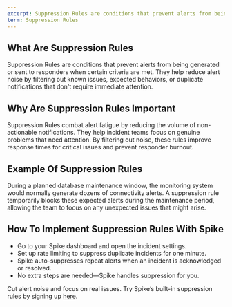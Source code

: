 ```yaml
---
excerpt: Suppression Rules are conditions that prevent alerts from being generated or sent to responders when certain criteria are met.
term: Suppression Rules
---
```

## What Are Suppression Rules

Suppression Rules are conditions that prevent alerts from being generated or sent to responders when certain criteria are met. They help reduce alert noise by filtering out known issues, expected behaviors, or duplicate notifications that don't require immediate attention.

## Why Are Suppression Rules Important

Suppression Rules combat alert fatigue by reducing the volume of non-actionable notifications. They help incident teams focus on genuine problems that need attention. By filtering out noise, these rules improve response times for critical issues and prevent responder burnout.

## Example Of Suppression Rules

During a planned database maintenance window, the monitoring system would normally generate dozens of connectivity alerts. A suppression rule temporarily blocks these expected alerts during the maintenance period, allowing the team to focus on any unexpected issues that might arise.

## How To Implement Suppression Rules With Spike

- Go to your Spike dashboard and open the incident settings.
- Set up rate limiting to suppress duplicate incidents for one minute.
- Spike auto-suppresses repeat alerts when an incident is acknowledged or resolved.
- No extra steps are needed—Spike handles suppression for you.

Cut alert noise and focus on real issues. Try Spike’s built-in suppression rules by signing up [here](https://app.spike.sh/signup).